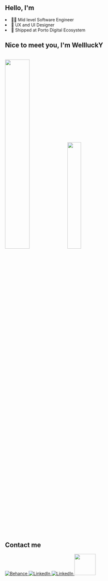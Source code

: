 <h2>Hello, I'm</h2>
          <li>👩‍💻 Mid level Software Engineer</li>
          <li>🔎 UX and UI Designer</li>
          <li>💎 Shipped at Porto Digital Ecosystem</li>
          <li style="display: none">✅ Creator of Faça a Lista Project</li>
      <section
      >
        <h2>Nice to meet you, I'm WellluckY</h2>
        <div>
          <img src="https://img.shields.io/badge/next.js-%23000000.svg?style=flat&logo=next.js&logoColor=white" alt="">
          <img src="https://img.shields.io/badge/react-%2320232a.svg?style=flat&logo=react&logoColor=%2361DAFB" alt=""> 
          <img src="https://img.shields.io/badge/javascript-%23323330.svg?style=flat&logo=javascript&logoColor=%23F7DF1E" alt="">
          <img src="https://img.shields.io/badge/css3-%231572B6.svg?style=flat&logo=css3&logoColor=white" alt="">
          <img src="https://img.shields.io/badge/typescript-%23007ACC.svg?style=flat&logo=typescript&logoColor=white" alt="">
          <img src="https://img.shields.io/badge/mysql-%2300f.svg?style=flat&logo=mysql&logoColor=white" alt="">
          <img src="https://img.shields.io/badge/node.js-6DA55F?style=flat&logo=node.js&logoColor=white" alt="">
          <img src="https://img.shields.io/badge/figma-%23F24E1E.svg?style=flat&logo=figma&logoColor=white" alt="">
          <img src="https://img.shields.io/badge/html5-%23E34F26.svg?style=flat&logo=html5&logoColor=white" alt="">
          <img src="https://img.shields.io/badge/styled--components-DB7093?style=flat&logo=styled-components&logoColor=white" alt="">
        </div>
        <div style="displau:inline">
           <img
          style="width: 40%"
          src="https://github-readme-streak-stats.herokuapp.com/?user=Welllucky&theme=great-gatsby&hide_border=true"
        />
        <img
          style="width: 30%"
          src="https://github-readme-stats.vercel.app/api/top-langs/?username=Welllucky&theme=great-gatsby&hide_border=true&include_all_commits=true&count_private=true&layout=compact"
        />
        </div>
      </section>
      <section
      >
        <h2>Contact me</h2>
        <div>
          <a href="https://behance.net/battdsg">
            <img
              src="https://img.shields.io/badge/Behance-1769ff?logo=behance&logoColor=white"
              alt="Behance"
            />
          </a>
          <a href="https://linkedin.com/in/wellingtonlucas">
            <img
              src="https://img.shields.io/badge/LinkedIn-%230077B5.svg?logo=linkedin&logoColor=white"
              alt="LinkedIn"
            />
          </a>
          <a href="https://medium.com/@battdsg">
            <img
              src="https://img.shields.io/badge/Medium-12100E?logo=medium&logoColor=white"
              alt="LinkedIn"
            />
          </a>
           <a href = "mailto:wellingtonbat.wl@gmail.com"><img style="width:70px" src="https://img.shields.io/badge/-Gmail-%23333?style=for-the-badge&logo=gmail&logoColor=white" target="_blank"></a>
        </div>
      </section>
      <br/>
      <section
      >
        <img
          src="https://quotes-github-readme.vercel.app/api?type=horizontal&theme=radical"
          alt=""
        />
      </section>
    
